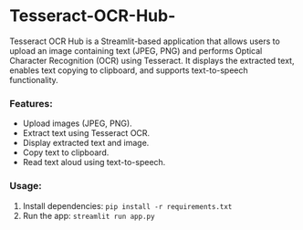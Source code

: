 # Tesseract-OCR-Hub-
Tesseract OCR Hub is a Streamlit-based application that allows users to upload an image containing text (JPEG, PNG) and performs Optical Character Recognition (OCR) using Tesseract. It displays the extracted text, enables text copying to clipboard, and supports text-to-speech functionality.


### Features:
- Upload images (JPEG, PNG).
- Extract text using Tesseract OCR.
- Display extracted text and image.
- Copy text to clipboard.
- Read text aloud using text-to-speech.

### Usage:
1. Install dependencies: `pip install -r requirements.txt`
2. Run the app: `streamlit run app.py`
